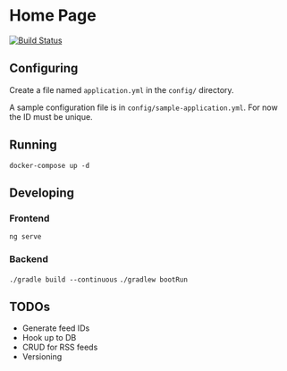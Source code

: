 # Home Page
[![Build Status](https://travis-ci.org/danhooper/home_page.svg?branch=master)](https://travis-ci.org/danhooper/home_page)

## Configuring
Create a file named `application.yml` in the `config/` directory.

A sample configuration file is in `config/sample-application.yml`. For now the ID must be unique.

## Running
`docker-compose up -d`

## Developing

### Frontend
`ng serve`

### Backend
`./gradle build --continuous`
`./gradlew bootRun`

## TODOs

- Generate feed IDs
- Hook up to DB
- CRUD for RSS feeds
- Versioning